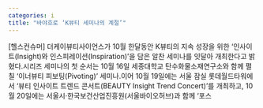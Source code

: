 ```yaml
---
categories: i
title: "바야흐로 ‘K뷰티 세미나의 계절’"
---
```

[헬스컨슈머] 더케이뷰티사이언스가 10월 한달동안 K뷰티의 지속 성장을 위한 ‘인사이트(Insight)와 인스피레이션(Inspiration)’을 담은 알찬 세미나를 잇달아 개최한다고 밝혔다.시리즈 세미나의 첫 순서는 10월 16일 세종대학교 탄수화물소재연구소와 함께 펼칠 ‘이너뷰티 피보팅(Pivoting)’ 세미나.이어 10월 19일에는 서울 잠실 롯데월드타워에서 ‘뷰티 인사이트 트렌드 콘서트(BEAUTY Insight Trend Concert)’를 개최하고, 10월 20일에는 서울시·한국보건산업진흥원(서울바이오허브)과 함께 ‘포스